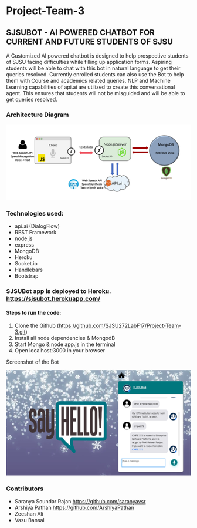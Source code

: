 # Project-Team-3

## SJSUBOT - AI POWERED CHATBOT FOR CURRENT AND FUTURE STUDENTS OF SJSU


A Customized AI  powered  chatbot  is  designed to help prospective students of SJSU facing difficulties while filling up application forms. Aspiring students will be able to chat with  this  bot  in  natural language  to  get  their  queries  resolved. Currently enrolled students can also use the Bot to help them with Course and academics related queries.  NLP  and  Machine  Learning capabilities  of  api.ai  are utilized  to  create  this  conversational  agent. This ensures that students will not be misguided and will be able to get queries resolved.

### Architecture Diagram
![image](https://github.com/SJSU272LabF17/Project-Team-3/blob/master/Architecture%20Diagram.png)


### Technologies used:

- api.ai (DialogFlow)
- REST Framework
- node.js
- express
- MongoDB
- Heroku
- Socket.io
- Handlebars
- Bootstrap

### SJSUBot app is deployed to Heroku. https://sjsubot.herokuapp.com/

#### Steps to run the code:

1. Clone the Github (https://github.com/SJSU272LabF17/Project-Team-3.git)
2. Install all node dependencies & MongodB
3. Start Mongo & node app.js in the terminal
4. Open localhost:3000 in your browser

Screenshot of the Bot

![image](https://github.com/SJSU272LabF17/Project-Team-3/blob/master/Screenshot1.png)

### Contributors

* Saranya Soundar Rajan https://github.com/saranyavsr
* Arshiya Pathan https://github.com/ArshiyaPathan
* Zeeshan Ali
* Vasu Bansal

